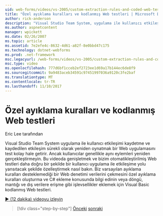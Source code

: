 ```yaml
---
uid: web-forms/videos/vs-2005/custom-extraction-rules-and-coded-web-tests
title: "Özel ayıklama kuralları ve kodlanmış Web testleri | Microsoft Docs"
author: rick-anderson
description: "Visual Studio Team System, uygulama ile kullanıcı etkileşimi kaydetme ve yeniden sürekli olarak yeniden oynatmak bir Web uygulamasını test kolaylaştırır..."
ms.author: aspnetcontent
manager: wpickett
ms.date: 02/26/2007
ms.topic: article
ms.assetid: 7e2efe4c-8632-4d61-a82f-8e0bbd47c175
ms.technology: dotnet-webforms
ms.prod: .net-framework
msc.legacyurl: /web-forms/videos/vs-2005/custom-extraction-rules-and-coded-web-tests
msc.type: video
ms.openlocfilehash: 777d6bf1cceb2ef2723ee1d69a17b144ec6de8f9
ms.sourcegitcommit: 9a9483aceb34591c97451997036a9120c3fe2baf
ms.translationtype: MT
ms.contentlocale: tr-TR
ms.lasthandoff: 11/10/2017
---
```

<a name="custom-extraction-rules-and-coded-web-tests"></a>Özel ayıklama kuralları ve kodlanmış Web testleri
====================
Eric Lee tarafından

Visual Studio Team System uygulama ile kullanıcı etkileşimi kaydetme ve kaydedilen etkileşim sürekli olarak yeniden oynatmak bir Web uygulamasını test kolay hale getirir. Ancak kullanıcılar genellikle aynı eylemleri yeniden gerçekleştirmeyin. Bu videoda genişletmek ve bizim otomatikleştirilmiş Web testleri daha doğru bir şekilde bir kullanıcı uygulama ile etkileşime yolu yansıtacak şekilde özelleştirmek nasıl bakın. Biz varsayılan ayıklama kuralları desteklemediği bir Web denetimi verilerini çekmesini özel ayıklama kuralları oluşturma ve C# ekleme konusunda bilgi edinin veya döngü, mantığı ve dış verilere erişme gibi işlevsellikler eklemek için Visual Basic kodlanmış Web testleri.

[&#9654; (12 dakika) videoyu izleyin](https://channel9.msdn.com/Blogs/ASP-NET-Site-Videos/custom-extraction-rules-and-coded-web-tests)

>[!div class="step-by-step"]
[Önceki](code-coverage-of-automated-tests.md)
[sonraki](the-effects-of-caching.md)
